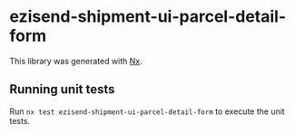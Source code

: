 # ezisend-shipment-ui-parcel-detail-form

This library was generated with [Nx](https://nx.dev).

## Running unit tests

Run `nx test ezisend-shipment-ui-parcel-detail-form` to execute the unit tests.

